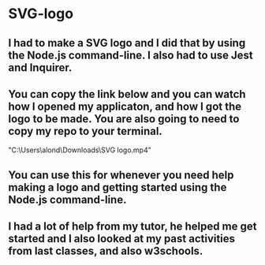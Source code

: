 # SVG-logo

## I had to make a SVG logo and I did that by using the Node.js command-line. I also had to use Jest and Inquirer.

## You can copy the link below and you can watch how I opened my applicaton, and how I got the logo to be made. You are also going to need to copy my repo to your terminal.
"C:\Users\alond\Downloads\SVG logo.mp4"

## You can use this for whenever you need help making a logo and getting started using the Node.js command-line.

## I had a lot of help from my tutor, he helped me get started and I also looked at my past activities from last classes, and also w3schools.



